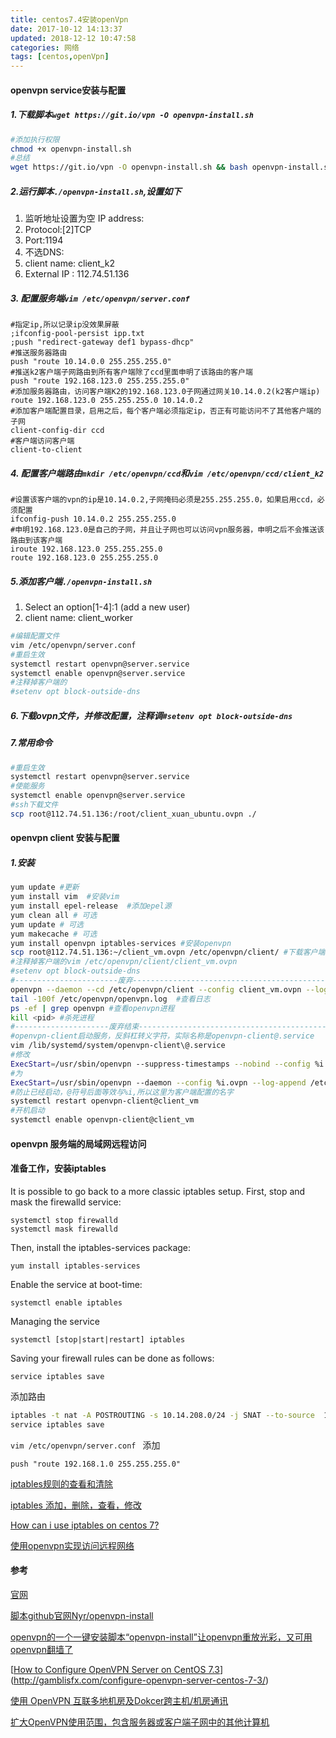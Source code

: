```yaml
---
title: centos7.4安装openVpn
date: 2017-10-12 14:13:37
updated: 2018-12-12 10:47:58
categories: 网络
tags: [centos,openVpn]
---
```


#### openvpn service安装与配置

##### 1.下载脚本`wget https://git.io/vpn -O openvpn-install.sh`


```sh
#添加执行权限
chmod +x openvpn-install.sh
#总结
wget https://git.io/vpn -O openvpn-install.sh && bash openvpn-install.sh
```

##### 2.运行脚本`./openvpn-install.sh`,设置如下

1. 监听地址设置为空 IP address: 
2. Protocol:[2]TCP
3. Port:1194
4. 不选DNS:
5. client name: client_k2
6. External IP : 112.74.51.136

##### 3. 配置服务端`vim /etc/openvpn/server.conf`

```properties
#指定ip,所以记录ip没效果屏蔽
;ifconfig-pool-persist ipp.txt
;push "redirect-gateway def1 bypass-dhcp"
#推送服务器路由
push "route 10.14.0.0 255.255.255.0"
#推送k2客户端子网路由到所有客户端除了ccd里面申明了该路由的客户端
push "route 192.168.123.0 255.255.255.0"
#添加服务器路由，访问客户端K2的192.168.123.0子网通过网关10.14.0.2(k2客户端ip)
route 192.168.123.0 255.255.255.0 10.14.0.2
#添加客户端配置目录，启用之后，每个客户端必须指定ip，否正有可能访问不了其他客户端的子网
client-config-dir ccd
#客户端访问客户端
client-to-client
```

##### 4. 配置客户端路由`mkdir /etc/openvpn/ccd`和`vim /etc/openvpn/ccd/client_k2`

```properties
#设置该客户端的vpn的ip是10.14.0.2,子网掩码必须是255.255.255.0，如果启用ccd，必须配置
ifconfig-push 10.14.0.2 255.255.255.0
#申明192.168.123.0是自己的子网，并且让子网也可以访问vpn服务器，申明之后不会推送该路由到该客户端
iroute 192.168.123.0 255.255.255.0
route 192.168.123.0 255.255.255.0
```

##### 5.添加客户端`./openvpn-install.sh`

1. Select an option[1-4]:1 (add a new user)
2. client name: client_worker

```sh
#编辑配置文件
vim /etc/openvpn/server.conf
#重启生效
systemctl restart openvpn@server.service
systemctl enable openvpn@server.service
#注释掉客户端的
#setenv opt block-outside-dns
```

##### 6.下载ovpn文件，并修改配置，注释调`#setenv opt block-outside-dns`

##### 7.常用命令

```sh
#重启生效
systemctl restart openvpn@server.service
#使能服务
systemctl enable openvpn@server.service
#ssh下载文件
scp root@112.74.51.136:/root/client_xuan_ubuntu.ovpn ./
```

#### openvpn client 安装与配置

#####  1.安装

```sh
yum update #更新
yum install vim  #安装vim
yum install epel-release  #添加epel源
yum clean all # 可选
yum update # 可选
yum makecache # 可选
yum install openvpn iptables-services #安装openvpn
scp root@112.74.51.136:~/client_vm.ovpn /etc/openvpn/client/ #下载客户端配置
#注释掉客户端的vim /etc/openvpn/client/client_vm.ovpn
#setenv opt block-outside-dns
#-----------------------废弃------------------------------------------------
openvpn --daemon --cd /etc/openvpn/client --config client_vm.ovpn --log-append /etc/openvpn/openvpn.log #启动
tail -100f /etc/openvpn/openvpn.log  #查看日志
ps -ef | grep openvpn #查看openvpn进程
kill <pid> #杀死进程
#---------------------废弃结束------------------------------------------------------
#openvpn-client启动服务，反斜杠转义字符，实际名称是openvpn-client@.service
vim /lib/systemd/system/openvpn-client\@.service
#修改
ExecStart=/usr/sbin/openvpn --suppress-timestamps --nobind --config %i.conf
#为
ExecStart=/usr/sbin/openvpn --daemon --config %i.ovpn --log-append /etc/openvpn/openvpn.log
#防止已经启动，@符号后面等效与%i,所以这里为客户端配置的名字
systemctl restart openvpn-client@client_vm
#开机启动
systemctl enable openvpn-client@client_vm
```

#### openvpn 服务端的局域网远程访问

#### 准备工作，安装iptables

It is possible to go back to a more classic iptables setup. First, stop and mask the firewalld service:

```
systemctl stop firewalld
systemctl mask firewalld
```

Then, install the iptables-services package:

```
yum install iptables-services
```

Enable the service at boot-time:

```
systemctl enable iptables
```

Managing the service

```
systemctl [stop|start|restart] iptables
```

Saving your firewall rules can be done as follows:

```
service iptables save
```

添加路由

```bash
iptables -t nat -A POSTROUTING -s 10.14.208.0/24 -j SNAT --to-source  192.168.1.230
service iptables save
```

`vim /etc/openvpn/server.conf ` 添加

```properties
push "route 192.168.1.0 255.255.255.0"
```



[iptables规则的查看和清除](http://cakin24.iteye.com/blog/2339362)

[iptables 添加，删除，查看，修改](http://blog.51yip.com/linux/1404.html)

[How can i use iptables on centos 7?](https://stackoverflow.com/questions/24756240/how-can-i-use-iptables-on-centos-7)

[使用openvpn实现访问远程网络](https://www.cnblogs.com/huangweimin/articles/7638943.html)

#### 参考

[官网](https://openvpn.net/index.php/open-source/documentation/howto.html#examples)

[脚本github官网Nyr/openvpn-install](https://github.com/Nyr/openvpn-install)

[openvpn的一个一键安装脚本“openvpn-install”让openvpn重放光彩，又可用openvpn翻墙了](https://groups.google.com/forum/#!topic/fqlt/GUn-QNO1ZpU)

[[How to Configure OpenVPN Server on CentOS 7.3](http://gamblisfx.com/configure-openvpn-server-centos-7-3/)](http://gamblisfx.com/configure-openvpn-server-centos-7-3/)

[使用 OpenVPN 互联多地机房及Dokcer跨主机/机房通讯](https://www.lsproc.com/post/routing-multiple-networks-and-dockers-through-openvpn)

[扩大OpenVPN使用范围，包含服务器或客户端子网中的其他计算机](http://www.softown.cn/post/151.html)